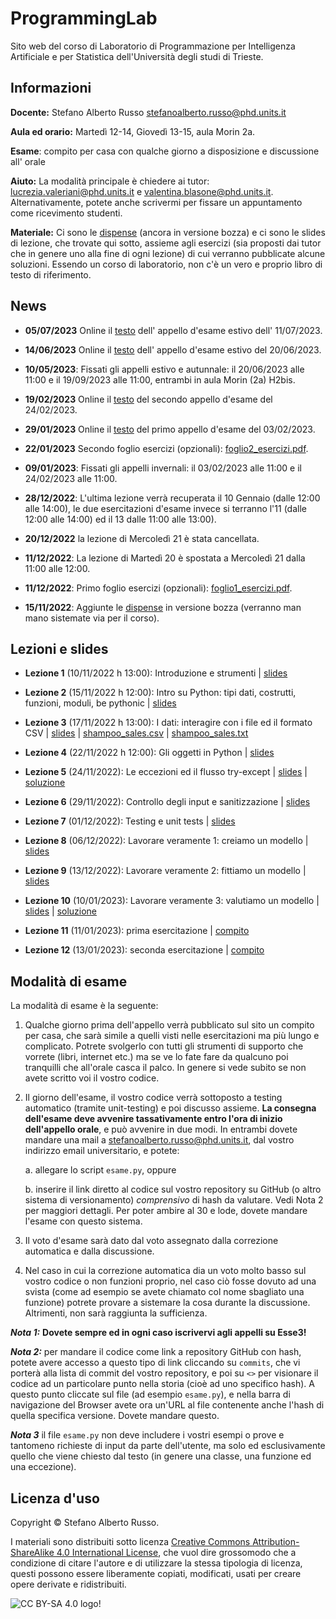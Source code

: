 # ProgrammingLab

Sito web del corso di Laboratorio di Programmazione per Intelligenza Artificiale e per Statistica dell'Università degli studi di Trieste.


## Informazioni
**Docente:** Stefano Alberto Russo [stefanoalberto.russo@phd.units.it](mailto:stefanoalberto.russo@phd.units.it)

**Aula ed orario:** Martedì 12-14, Giovedì 13-15, aula Morin 2a.

**Esame**: compito per casa con qualche giorno a disposizione e discussione all' orale

**Aiuto:** La modalità principale è chiedere ai tutor: [lucrezia.valeriani@phd.units.it](mailto:lucrezia.valeriani@phd.units.it) e [valentina.blasone@phd.units.it](mailto:valentina.blasone@phd.units.it). Alternativamente, potete anche scrivermi per fissare un appuntamento come ricevimento studenti.

**Materiale:** Ci sono le [dispense](files/DispenseLabProg.pdf) (ancora in versione bozza) e ci sono le slides di lezione, che trovate qui sotto, assieme agli esercizi (sia proposti dai tutor che in genere uno alla fine di ogni lezione) di cui verranno pubblicate alcune soluzioni. Essendo un corso di laboratorio, non c'è un vero e proprio libro di testo di riferimento. 

## News

 - **05/07/2023** Online il [testo](https://docs.google.com/document/d/e/2PACX-1vSEyikwmVYaU0xwm6urIIdVH7PEPwlrL5JuaxrVa9bjV4lXaqXYw629zUQR3EvXAhIKm64PtBNcYpH0/pub) dell' appello d'esame estivo dell' 11/07/2023.

 - **14/06/2023** Online il [testo](https://docs.google.com/document/d/e/2PACX-1vS1USwtqwJ1JqgE0rMwaQ7-Jz5LsHmokZQ_gMQ0LO687lH7BlqkLF9kExeBmqOOruPpqwqCU_dT1BoV/pub) dell' appello d'esame estivo del 20/06/2023.

 - **10/05/2023**: Fissati gli appelli estivo e autunnale: il 20/06/2023 alle 11:00 e il 19/09/2023 alle 11:00, entrambi in aula Morin (2a) H2bis.

 - **19/02/2023** Online il [testo](https://docs.google.com/document/d/e/2PACX-1vTPV9gcHH-snvVDLEOZ9gKAObe-2vTKTkaF595LDVKupP2Ror75TxQ8HWxoo5nLabA-w7Lel1nCJBcL/pub) del secondo appello d'esame del 24/02/2023.

 - **29/01/2023** Online il [testo](https://docs.google.com/document/d/e/2PACX-1vQlmC1U5UROiUoXDz2Oerb_3b64RM4qwLEBeR4Wp3KlFw8U4IHRJB1rMczm_brkeJU5CVMmH0uC_TC0/pub) del primo appello d'esame del 03/02/2023.

 - **22/01/2023** Secondo foglio esercizi (opzionali): [foglio2_esercizi.pdf](files/foglio2_esercizi.pdf).

 - **09/01/2023**: Fissati gli appelli invernali: il 03/02/2023 alle 11:00 e il 24/02/2023 alle 11:00.

 - **28/12/2022**: L'ultima lezione verrà recuperata il 10 Gennaio (dalle 12:00 alle 14:00), le due esercitazioni d'esame invece si terranno l'11 (dalle 12:00 alle 14:00) ed il 13 dalle 11:00 alle 13:00).

 - **20/12/2022** la lezione di Mercoledì 21 è stata cancellata.

 - **11/12/2022**: La lezione di Martedì 20 è spostata a Mercoledì 21 dalla 11:00 alle 12:00.

 - **11/12/2022**: Primo foglio esercizi (opzionali): [foglio1_esercizi.pdf](files/foglio1_esercizi.pdf).

 - **15/11/2022**: Aggiunte le [dispense](files/DispenseLabProg.pdf) in versione bozza (verranno man mano sistemate via per il corso).


## Lezioni e slides

- **Lezione 1** (10/11/2022 h 13:00): Introduzione e strumenti | [slides](slides/Lezione1.pdf)

- **Lezione 2** (15/11/2022 h 12:00): Intro su Python: tipi dati, costrutti,
funzioni, moduli, be pythonic | [slides](slides/Lezione2.pdf)

- **Lezione 3** (17/11/2022 h 13:00): I dati: interagire con i file ed il formato CSV | [slides](slides/Lezione3.pdf) | [shampoo_sales.csv](files/shampoo_sales.csv) | [shampoo_sales.txt](files/shampoo_sales.txt)

- **Lezione 4** (22/11/2022 h 12:00): Gli oggetti in Python | [slides](slides/Lezione4.pdf)

- **Lezione 5** (24/11/2022): Le eccezioni ed il flusso try-except
 | [slides](slides/Lezione5.pdf) | [soluzione](soluzioni/lezione5)

- **Lezione 6** (29/11/2022): Controllo degli input e sanitizzazione
 | [slides](slides/Lezione6.pdf)

- **Lezione 7** (01/12/2022): Testing e unit tests
 | [slides](slides/Lezione7.pdf)

- **Lezione 8** (06/12/2022): Lavorare veramente 1: creiamo un modello
 | [slides](slides/Lezione8.pdf)

- **Lezione 9** (13/12/2022): Lavorare veramente 2: fittiamo un modello
 | [slides](slides/Lezione9.pdf)

- **Lezione 10** (10/01/2023): Lavorare veramente 3: valutiamo un modello
 | [slides](slides/Lezione10.pdf) | [soluzione](soluzioni/lezione10)
 
- **Lezione 11** (11/01/2023): prima esercitazione
 | [compito](https://docs.google.com/document/d/e/2PACX-1vSsSDmsHj0dsqG3rs1Erv2KGksKCSpk27RAUfrL5p6aaIAIplReUfOnh8NUNP-D6j_uOhF1fhTfd5Hg/pub)

- **Lezione 12** (13/01/2023): seconda esercitazione
 | [compito](https://docs.google.com/document/d/e/2PACX-1vRt09wouXGP4ECVPbMIT7FGzzYAx6T37Pil8KG4pSMpcYQeHAl_b9x3rsax7jH0D3M8Ol9R05C8xY_3/pub)

## Modalità di esame

La modalità di esame è la seguente:

1. Qualche giorno prima dell'appello verrà pubblicato sul sito un compito per casa, che sarà simile a quelli visti nelle esercitazioni ma più lungo e complicato. Potrete svolgerlo con tutti gli strumenti di supporto che vorrete (libri, internet etc.) ma se ve lo fate fare da qualcuno poi tranquilli che all'orale casca il palco. In genere si vede subito se non avete scritto voi il vostro codice.

2. Il giorno dell'esame, il vostro codice verrà sottoposto a testing automatico (tramite unit-testing) e poi discusso assieme. **La consegna dell'esame deve avvenire tassativamente entro l'ora di inizio dell'appello orale**, e può avvenire in due modi. In entrambi dovete mandare una mail a [stefanoalberto.russo@phd.units.it](mailto:stefanoalberto.russo@phd.units.it), dal vostro indirizzo email universitario, e potete:

    a. allegare lo script `esame.py`, oppure
	
    b. inserire il link diretto al codice sul vostro repository su GitHub (o altro sistema di versionamento) *comprensivo* di hash da valutare. Vedi Nota 2 per maggiori dettagli. Per poter ambire al 30 e lode, dovete mandare l'esame con questo sistema.


3. Il voto d'esame sarà dato dal voto assegnato dalla correzione automatica e dalla discussione.

4. Nel caso in cui la correzione automatica dia un voto molto basso sul vostro codice o non funzioni proprio, nel caso ciò fosse dovuto ad una svista (come ad esempio se avete chiamato col nome sbagliato una funzione) potrete provare a sistemare la cosa durante la discussione. Altrimenti, non sarà raggiunta la sufficienza.


***Nota 1:*** **Dovete sempre ed in ogni caso iscrivervi agli appelli su Esse3!**

***Nota 2:*** per mandare il codice come link a repository GitHub con hash, potete avere accesso a questo tipo di link cliccando su `commits`, che vi porterà alla lista di commit del vostro repository, e poi su `<>` per visionare il codice ad un particolare punto nella storia (cioè ad uno specifico hash). A questo punto cliccate sul file (ad esempio `esame.py`), e nella barra di navigazione del Browser avete ora un'URL al file contenente anche l'hash di quella specifica versione. Dovete mandare questo.

***Nota 3*** il file `esame.py` non deve includere i vostri esempi o prove e tantomeno richieste di input da parte dell'utente, ma solo ed esclusivamente quello che viene chiesto dal testo (in genere una classe, una funzione ed una eccezione).



## Licenza d'uso

Copyright &copy; Stefano Alberto Russo.

I materiali sono distribuiti sotto licenza [Creative Commons Attribution-ShareAlike 4.0 International License](http://creativecommons.org/licenses/by-sa/4.0/), che vuol dire grossomodo che a condizione di citare l'autore e di utilizzare la stessa tipologia di licenza, questi possono essere liberamente copiati, modificati, usati per creare opere derivate e ridistribuiti.

![CC BY-SA 4.0 logo!](https://i.creativecommons.org/l/by-sa/4.0/88x31.png "CC BY-SA 4.0")
           





